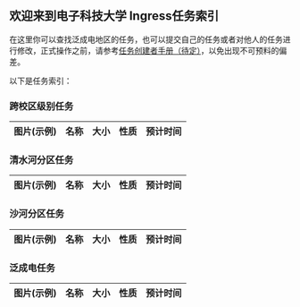 ## 欢迎来到电子科技大学 Ingress任务索引

在这里你可以查找泛成电地区的任务，也可以提交自己的任务或者对他人的任务进行修改，正式操作之前，请参考[任务创建者手册（待定）](https://github.com/UESTC-Ingress/campus_missions/Creators/)，以免出现不可预料的偏差。

以下是任务索引：

### 跨校区级别任务
图片(示例) | 名称 | 大小 | 性质 | 预计时间
---------- | ---- | ---- | ---- | --------

### 清水河分区任务
图片(示例) | 名称 | 大小 | 性质 | 预计时间
---------- | ---- | ---- | ---- | --------

### 沙河分区任务
图片(示例) | 名称 | 大小 | 性质 | 预计时间
---------- | ---- | ---- | ---- | --------

### 泛成电任务
图片(示例) | 名称 | 大小 | 性质 | 预计时间
---------- | ---- | ---- | ---- | --------

